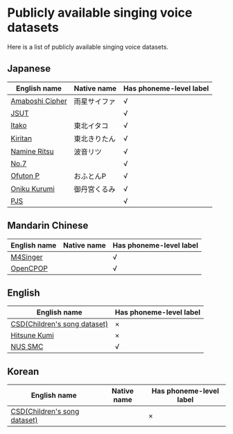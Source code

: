 # Publicly available singing voice datasets
Here is a list of publicly available singing voice datasets.

## Japanese
|English name|Native name|Has phoneme-level label|
|-|-|-|
|[Amaboshi Cipher](https://parapluie2c56m.wixsite.com/mysite/voicebank)|雨星サイファ|√|
|[JSUT](https://sites.google.com/site/shinnosuketakamichi/publication/jsut)||√|
|[Itako](https://zunko.jp/itadev/login.php)|東北イタコ|√|
|[Kiritan](https://github.com/mmorise/kiritan_singing)|東北きりたん|√|
|[Namine Ritsu](https://drive.google.com/drive/folders/1XA2cm3UyRpAk_BJb1LTytOWrhjsZKbSN)|波音リツ|√|
|[No.7](https://voiceseven.com/7dev/login.php)||√|
|[Ofuton P](https://sites.google.com/view/oftn-utagoedb/%E3%83%9B%E3%83%BC%E3%83%A0)|おふとんP|√|
|[Oniku Kurumi](http://onikuru.info/db-download/)|御丹宮くるみ|√|
|[PJS](https://sites.google.com/site/shinnosuketakamichi/research-topics/pjs_corpus)||√|

## Mandarin Chinese
|English name|Native name|Has phoneme-level label|
|-|-|-|
|[M4Singer](https://github.com/M4Singer/M4Singer)||√|
|[OpenCPOP](https://github.com/wenet-e2e/opencpop)||√|

## English
|English name|Has phoneme-level label|
|-|-|
|[CSD(Children's song dataset)](https://zenodo.org/record/4785016)|×|
|[Hitsune Kumi](https://cubialpha.wixsite.com/kumivoice/extra)|×|
|[NUS SMC](https://ieeexplore.ieee.org/document/6694316)|√|

## Korean
|English name|Native name|Has phoneme-level label|
|-|-|-|
|[CSD(Children's song dataset)](https://zenodo.org/record/4785016)||×|
